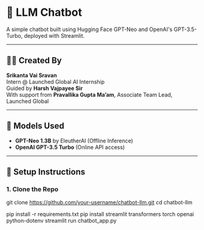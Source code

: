 # 🤖 LLM Chatbot

A simple chatbot built using Hugging Face GPT-Neo and OpenAI's GPT-3.5-Turbo, deployed with Streamlit.

---

## 👨‍💻 Created By

**Srikanta Vai Sravan**  
Intern @ Launched Global AI Internship  
Guided by **Harsh Vajpayee Sir**  
With support from **Pravallika Gupta Ma’am**, Associate Team Lead, Launched Global  

---

## 🧠 Models Used

- **GPT-Neo 1.3B** by EleutherAI (Offline Inference)
- **OpenAI GPT-3.5 Turbo** (Online API access)

---

## 📂 Setup Instructions

### 1. Clone the Repo

git clone https://github.com/your-username/chatbot-llm.git
cd chatbot-llm



pip install -r requirements.txt
pip install streamlit transformers torch openai python-dotenv
streamlit run chatbot_app.py


